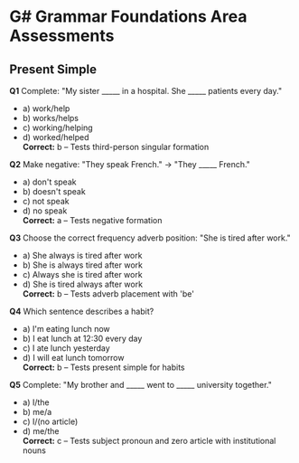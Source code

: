 # G# Grammar Foundations Area Assessments

## Present Simple

**Q1** Complete: "My sister _____ in a hospital. She _____ patients every day."
- a) work/help
- b) works/helps
- c) working/helping
- d) worked/helped  
**Correct:** b – Tests third-person singular formation

**Q2** Make negative: "They speak French." → "They _____ French."
- a) don't speak
- b) doesn't speak
- c) not speak
- d) no speak  
**Correct:** a – Tests negative formation

**Q3** Choose the correct frequency adverb position: "She is tired after work."
- a) She always is tired after work
- b) She is always tired after work
- c) Always she is tired after work
- d) She is tired always after work  
**Correct:** b – Tests adverb placement with 'be'

**Q4** Which sentence describes a habit?
- a) I'm eating lunch now
- b) I eat lunch at 12:30 every day
- c) I ate lunch yesterday
- d) I will eat lunch tomorrow  
**Correct:** b – Tests present simple for habits

**Q5** Complete: "My brother and _____ went to _____ university together."
- a) I/the
- b) me/a
- c) I/(no article)
- d) me/the  
**Correct:** c – Tests subject pronoun and zero article with institutional nouns
